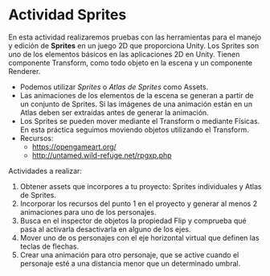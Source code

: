# Actividad Sprites
En esta actividad realizaremos pruebas con las herramientas para el manejo y edición de **Sprites** en un juego 2D que proporciona Unity. Los Sprites son uno de los elementos básicos en las aplicaciones 2D en Unity. Tienen componente Transform, como todo objeto en la escena y un componente Renderer. 
* Podemos utilizar *Sprites* o *Atlas de Sprites* como Assets. 
* Las animaciones de los elementos de la escena se generan a partir de un conjunto de Sprites. Si las imágenes de una animación están en un Atlas deben ser extraídas antes de generar la animación.
* Los Sprites se pueden mover mediante el Transform o mediante Físicas. En esta práctica seguimos moviendo objetos utilizando el Transform.
* Recursos: 
    * https://opengameart.org/
    * http://untamed.wild-refuge.net/rpgxp.php  

Actividades a realizar:
1. Obtener assets que incorpores a tu proyecto: Sprites individuales y Atlas de Sprites.
2. Incorporar los recursos del punto 1 en el proyecto y generar al menos 2 animaciones para uno de los personajes.
3. Busca en el inspector de objetos la propiedad Flip y comprueba qué pasa al activarla desactivarla en alguno de los ejes.
3. Mover uno de os personajes con el eje horizontal virtual que definen las teclas de flechas.
4. Crear una animación para otro personaje, que se active cuando el personaje esté a una distancia menor que un determinado umbral.

